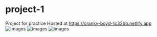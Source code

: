 # project-1
Project for practice
Hosted at https://cranky-boyd-1c32bb.netlify.app
![images](https://i.ibb.co/W5Pq7Ts/1.png)
![images](https://i.ibb.co/zxpJfbP/2.png)
![images](https://i.ibb.co/r77nRqx/3.png)

